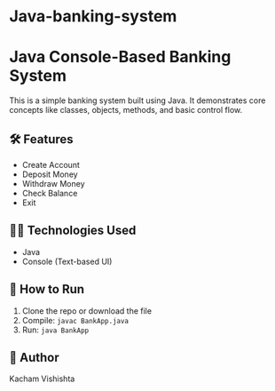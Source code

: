 # Java-banking-system
# Java Console-Based Banking System

This is a simple banking system built using Java. It demonstrates core concepts like classes, objects, methods, and basic control flow.

## 🛠 Features
- Create Account
- Deposit Money
- Withdraw Money
- Check Balance
- Exit

## 👨‍💻 Technologies Used
- Java
- Console (Text-based UI)

## 📂 How to Run
1. Clone the repo or download the file
2. Compile: `javac BankApp.java`
3. Run: `java BankApp`

## 📌 Author
Kacham Vishishta

